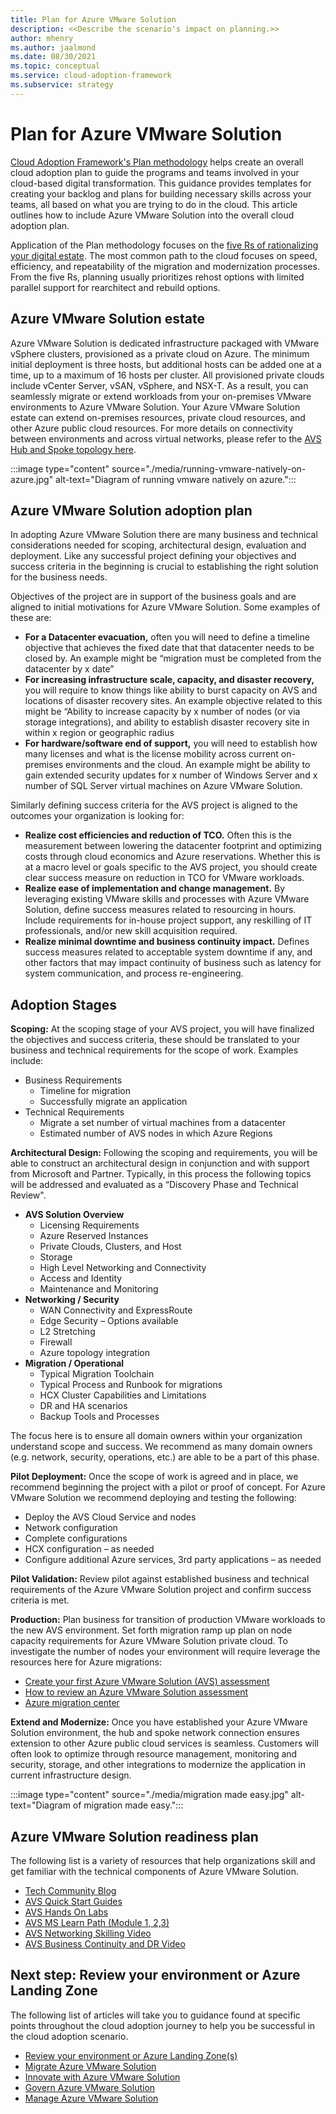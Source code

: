 ```yaml
---
title: Plan for Azure VMware Solution
description: <<Describe the scenario's impact on planning.>>
author: mhenry
ms.author: jaalmond
ms.date: 08/30/2021
ms.topic: conceptual
ms.service: cloud-adoption-framework
ms.subservice: strategy
---
```


# Plan for Azure VMware Solution

[Cloud Adoption Framework's Plan methodology](../../plan/index.md) helps create an overall cloud adoption plan to guide the programs and teams involved in your cloud-based digital transformation. This guidance provides templates for creating your backlog and plans for building necessary skills across your teams, all based on what you are trying to do in the cloud. This article outlines how to include Azure VMware Solution into the overall cloud adoption plan.

Application of the Plan methodology focuses on the [five Rs of rationalizing your digital estate](../../digital-estate/5-rs-of-rationalization.md). The most common path to the cloud focuses on speed, efficiency, and repeatability of the migration and modernization processes. From the five Rs, planning usually prioritizes rehost options with limited parallel support for rearchitect and rebuild options.

## Azure VMware Solution estate

Azure VMware Solution is dedicated infrastructure packaged with VMware vSphere clusters, provisioned as a private cloud on Azure. The minimum initial deployment is three hosts, but additional hosts can be added one at a time, up to a maximum of 16 hosts per cluster. All provisioned private clouds include vCenter Server, vSAN, vSphere, and NSX-T. As a result, you can seamlessly migrate or extend workloads from your on-premises VMware environments to Azure VMware Solution. Your Azure VMware Solution estate can extend on-premises resources, private cloud resources, and other Azure public cloud resources. For more details on connectivity between environments and across virtual networks, please refer to the [AVS Hub and Spoke topology here](https://docs.microsoft.com/azure/azure-vmware/concepts-hub-and-spoke). 

:::image type="content" source="./media/running-vmware-natively-on-azure.jpg" alt-text="Diagram of running vmware natively on azure.":::

## Azure VMware Solution adoption plan

In adopting Azure VMware Solution there are many business and technical considerations needed for scoping, architectural design, evaluation and deployment. Like any successful project defining your objectives and success criteria in the beginning is crucial to establishing the right solution for the business needs.


Objectives of the project are in support of the business goals and are aligned to initial motivations for Azure VMware Solution. Some examples of these are:
- **For a Datacenter evacuation,** often you will need to define a timeline objective that achieves the fixed date that that datacenter needs to be closed by. An example might be “migration must be completed from the datacenter by x date”
- **For increasing infrastructure scale, capacity, and disaster recovery,** you will require to know things like ability to burst capacity on AVS and locations of disaster recovery sites. An example objective related to this might be “Ability to increase capacity by x number of nodes (or via storage integrations), and ability to establish disaster recovery site in within x region or geographic radius
- **For hardware/software end of support,** you will need to establish how many licenses and what is the license mobility across current on-premises environments and the cloud. An example might be ability to gain extended security updates for x number of Windows Server and x number of SQL Server virtual machines on Azure VMware Solution.

Similarly defining success criteria for the AVS project is aligned to the outcomes your organization is looking for:

- **Realize cost efficiencies and reduction of TCO.** Often this is the measurement between lowering the datacenter footprint and optimizing costs through cloud economics and Azure reservations. Whether this is at a macro level or goals specific to the AVS project, you should create clear success measure on reduction in TCO for VMware workloads. 
- **Realize ease of implementation and change management.** By leveraging existing VMware skills and processes with Azure VMware Solution, define success measures related to resourcing in hours. Include requirements for in-house project support, any reskilling of IT professionals, and/or new skill acquisition required.
- **Realize minimal downtime and business continuity impact.** Defines success measures related to acceptable system downtime if any, and other factors that may impact continuity of business such as latency for system communication, and process re-engineering.

## Adoption Stages

**Scoping:** At the scoping stage of your AVS project, you will have finalized the objectives and success criteria, these should be translated to your business and technical requirements for the scope of work. Examples include:
- Business Requirements
  - Timeline for migration
  - Successfully migrate an application
- Technical Requirements
  - Migrate a set number of virtual machines from a datacenter
  - Estimated number of AVS nodes in which Azure Regions

**Architectural Design:** 
Following the scoping and requirements, you will be able to construct an architectural design in conjunction and with support from Microsoft and Partner. Typically, in this process the following topics will be addressed and evaluated as a “Discovery Phase and Technical Review".
- **AVS Solution Overview**
  - Licensing Requirements
  - Azure Reserved Instances 
  - Private Clouds, Clusters, and Host 
  - Storage 
  - High Level Networking and Connectivity
  - Access and Identity
  - Maintenance and Monitoring
- **Networking / Security**
  - WAN Connectivity and ExpressRoute
  - Edge Security – Options available
  - L2 Stretching
  - Firewall 
  - Azure topology integration
- **Migration / Operational**
  - Typical Migration Toolchain 
  - Typical Process and Runbook for migrations
  - HCX Cluster Capabilities and Limitations
  - DR and HA scenarios
  - Backup Tools and Processes

The focus here is to ensure all domain owners within your organization understand scope and success. We recommend as many domain owners (e.g. network, security, operations, etc.) are able to be a part of this phase.

**Pilot Deployment:** Once the scope of work is agreed and in place, we recommend beginning the project with a pilot or proof of concept. For Azure VMware Solution we recommend deploying and testing the following: 
- Deploy the AVS Cloud Service and nodes
- Network configuration
- Complete configurations
- HCX configuration – as needed
- Configure additional Azure services, 3rd party applications – as needed

**Pilot Validation:** Review pilot against established business and technical requirements of the Azure VMware Solution project and confirm success criteria is met.

**Production:** Plan business for transition of production VMware workloads to the new AVS environment. Set forth migration ramp up plan on node capacity requirements for Azure VMware Solution private cloud. To investigate the number of nodes your environment will require leverage the resources here for Azure migrations:
- [Create your first Azure VMware Solution (AVS) assessment](https://docs.microsoft.com/azure/migrate/how-to-create-azure-vmware-solution-assessment?WT.mc_id=Portal-VMCP)
- [How to review an Azure VMware Solution assessment](https://docs.microsoft.com/azure/migrate/tutorial-assess-vmware-azure-vmware-solution?WT.mc_id=Portal-VMCP#review-an-assessment)
- [Azure migration center](https://azure.microsoft.com/migration/)

**Extend and Modernize:** Once you have established your Azure VMware Solution environment, the hub and spoke network connection ensures extension to other Azure public cloud services is seamless. Customers will often look to optimize through resource management, monitoring and security, storage, and other integrations to modernize the application in current infrastructure design.

:::image type="content" source="./media/migration made easy.jpg" alt-text="Diagram of migration made easy.":::

## Azure VMware Solution readiness plan

The following list is a variety of resources that help organizations skill and get familiar with the technical components of Azure VMware Solution.
- [Tech Community Blog](https://techcommunity.microsoft.com/t5/azure-migration-and/bg-p/AzureMigrationBlog)
- [AVS Quick Start Guides](https://docs.microsoft.com/azure/azure-vmware/plan-private-cloud-deployment)
- [AVS Hands On Labs](https://web.hol.vmware.com/landingPages/index.aspx?id=PN5RRQA9)
- [AVS MS Learn Path (Module 1, 2,3)](https://docs.microsoft.com/learn/paths/run-vmware-workloads-azure-vmware-solution/)
- [AVS Networking Skilling Video](https://www.youtube.com/watch?v=6_LYsYicacs)
- [AVS Business Continuity and DR Video](https://www.youtube.com/watch?v=rhTgVqR4pps)


## Next step: Review your environment or Azure Landing Zone

The following list of articles will take you to guidance found at specific points throughout the cloud adoption journey to help you be successful in the cloud adoption scenario.


- [Review your environment or Azure Landing Zone(s)](./ready.md)
- [Migrate Azure VMware Solution](./migrate.md)
- [Innovate with Azure VMware Solution](./innovate.md)
- [Govern Azure VMware Solution](./govern.md)
- [Manage Azure VMware Solution](./manage.md)

